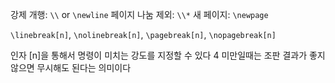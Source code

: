 강제 개행: `\\` or `\newline`
	페이지 나눔 제외: `\\*`
새 페이지: `\newpage`

`\linebreak[n]`, `\nolinebreak[n]`, `\pagebreak[n]`, `\nopagebreak[n]`

인자 [n]을 통해서 명령이 미치는 강도를 지정할 수 있다
4 미만일때는 조판 결과가 좋지 않으면 무시해도 된다는 의미이다


